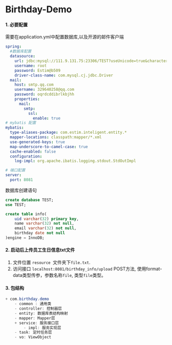 # Birthday-Demo

#### 1. 必要配置

需要在application.yml中配置数据库,以及开源的邮件客户端

```yaml
spring:
  #数据库配置
  datasource:
    url: jdbc:mysql://111.9.131.75:23306/TEST?useUnicode=true&characterEncoding=UTF-8
    username: root
    password: Estim@b509
    driver-class-name: com.mysql.cj.jdbc.Driver
  mail:
    host: smtp.qq.com
    username: 329640258@qq.com
    password: oqrdcddibrlkbjhh
    properties:
      mail:
        smtp:
          ssl:
            enable: true
# mybatis 配置
mybatis:
  type-aliases-package: com.estim.inteligent.entity.*
  mapper-locations: classpath:mapper/*.xml
  use-generated-keys: true
  map-underscore-to-camel-case: true
  cache-enabled: false
  configuration:
    log-impl: org.apache.ibatis.logging.stdout.StdOutImpl

# 端口配置
server:
  port: 8081

```

数据库创建语句

```sql
create database TEST;
use TEST;

create table info(
	uid varchar(32) primary key,
    name varchar(32) not null,
    email varchar(32) not null,
	birthday date not null
)engine = InnoDB;
```



#### 2. 启动后上传员工生日信息txt文件

1. 文件位置 `resource `文件夹下`file.txt`.
2. 访问接口 `localhost:8081/birthday_info/upload` POST方法, 使用format-data类型传参，参数名称`file`, 类型`file`类型。

#### 3. 包结构

```java
+ com.birthday.demo
    - common : 通用类
    - controller: 控制器层
    - entity: 数据库表结构映射
    - mapper: Mapper层
    + service: 服务接口层
    	- impl: 服务实现层
    - task: 定时任务层
    - vo: ViewObject
```

